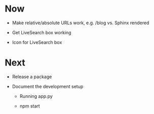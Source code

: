 # Now

- Make relative/absolute URLs work, e.g. /blog vs. Sphinx rendered

- Get LiveSearch box working

- Icon for LiveSearch box

# Next

- Release a package

- Document the development setup

    - Running app.py
    
    - npm start

